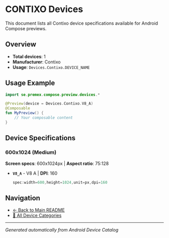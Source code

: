 # CONTIXO Devices

This document lists all Contixo device specifications available for Android Compose previews.

## Overview

- **Total devices**: 1
- **Manufacturer**: Contixo
- **Usage**: `Devices.Contixo.DEVICE_NAME`

## Usage Example

```kotlin
import se.premex.compose.preview.devices.*

@Preview(device = Devices.Contixo.V8_A)
@Composable
fun MyPreview() {
    // Your composable content
}
```

## Device Specifications

### 600x1024 (Medium)

**Screen specs**: 600x1024px | **Aspect ratio**: 75:128

- **`V8_A`** - V8 A | **DPI**: 160
  ```kotlin
  spec:width=600,height=1024,unit=px,dpi=160
  ```

## Navigation

- [← Back to Main README](../../README.md)
- [📱 All Device Categories](../README.md)

---
*Generated automatically from Android Device Catalog*
